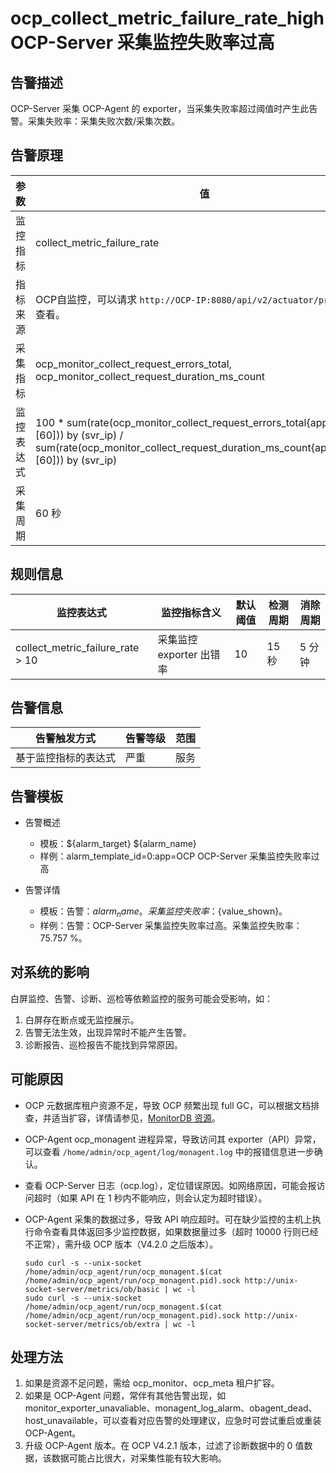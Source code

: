 # ocp_collect_metric_failure_rate_high OCP-Server 采集监控失败率过高

## 告警描述

OCP-Server 采集 OCP-Agent 的 exporter，当采集失败率超过阈值时产生此告警。采集失败率：采集失败次数/采集次数。

## 告警原理

| 参数 | 值 |
| --- | --- |
| 监控指标 | collect_metric_failure_rate |
| 指标来源 | OCP自监控，可以请求 `http://OCP-IP:8080/api/v2/actuator/prometheus` 查看。 |
| 采集指标 | ocp_monitor_collect_request_errors_total, ocp_monitor_collect_request_duration_ms_count |
| 监控表达式 | 100 * sum(rate(ocp_monitor_collect_request_errors_total{app="OCP"}[60])) by (svr_ip) / sum(rate(ocp_monitor_collect_request_duration_ms_count{app="OCP"}[60])) by (svr_ip) |
| 采集周期 | 60 秒 |

## 规则信息

| 监控表达式 | 监控指标含义 | 默认阈值 | 检测周期 | 消除周期 |
| --- | --- | --- | --- | --- |
| collect_metric_failure_rate > 10 | 采集监控 exporter 出错率 | 10 | 15 秒 | 5 分钟 |

## 告警信息

| 告警触发方式 | 告警等级 | 范围 |
| --- | --- | --- |
| 基于监控指标的表达式 | 严重 | 服务 |

## 告警模板

* 告警概述

  * 模板：${alarm_target} ${alarm_name}
  * 样例：alarm_template_id=0:app=OCP OCP-Server 采集监控失败率过高

* 告警详情

  * 模板：告警：${alarm_name}。采集监控失败率：${value_shown}。
  * 样例：告警：OCP-Server 采集监控失败率过高。采集监控失败率：75.757 %。

## 对系统的影响

白屏监控、告警、诊断、巡检等依赖监控的服务可能会受影响，如：

1. 白屏存在断点或无监控展示。
2. 告警无法生效，出现异常时不能产生告警。
3. 诊断报告、巡检报告不能找到异常原因。

## 可能原因

* OCP 元数据库租户资源不足，导致 OCP 频繁出现 full GC，可以根据文档排查，并适当扩容，详情请参见，[MonitorDB 资源](../../../300.deployment-guide/100.deploying-enterprise-ocp/300.deployment/100.planning-resources/200.planning-resources-of-high-availability/300.monitordb-resources-multi-node.md)。
* OCP-Agent ocp_monagent 进程异常，导致访问其 exporter（API）异常，可以查看 `/home/admin/ocp_agent/log/monagent.log` 中的报错信息进一步确认。
* 查看 OCP-Server 日志（ocp.log），定位错误原因。如网络原因，可能会报访问超时（如果 API 在 1 秒内不能响应，则会认定为超时错误）。
* OCP-Agent 采集的数据过多，导致 API 响应超时。可在缺少监控的主机上执行命令查看具体返回多少监控数据，如果数据量过多（超时 10000 行则已经不正常），需升级 OCP 版本（V4.2.0 之后版本）。

  ```shell
  sudo curl -s --unix-socket /home/admin/ocp_agent/run/ocp_monagent.$(cat /home/admin/ocp_agent/run/ocp_monagent.pid).sock http://unix-socket-server/metrics/ob/basic | wc -l
  sudo curl -s --unix-socket /home/admin/ocp_agent/run/ocp_monagent.$(cat /home/admin/ocp_agent/run/ocp_monagent.pid).sock http://unix-socket-server/metrics/ob/extra | wc -l
  ```

## 处理方法

1. 如果是资源不足问题，需给 ocp_monitor、ocp_meta 租户扩容。
2. 如果是 OCP-Agent 问题，常伴有其他告警出现，如 monitor_exporter_unavaliable、monagent_log_alarm、obagent_dead、host_unavailable，可以查看对应告警的处理建议，应急时可尝试重启或重装 OCP-Agent。
3. 升级 OCP-Agent 版本。在 OCP V4.2.1 版本，过滤了诊断数据中的 0 值数据，该数据可能占比很大，对采集性能有较大影响。
